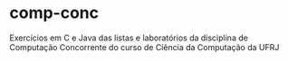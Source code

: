 # comp-conc
Exercícios em C e Java das listas e laboratórios da disciplina de Computação Concorrente do curso de Ciência da Computação da UFRJ
